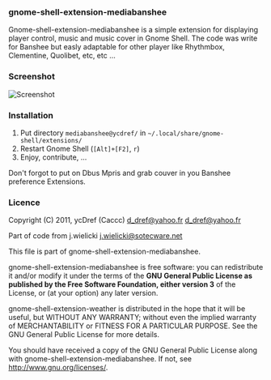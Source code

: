### gnome-shell-extension-mediabanshee

Gnome-shell-extension-mediabanshee is a simple extension for displaying player control, music and music cover in Gnome Shell.
The code was write for Banshee but easly adaptable for other player like Rhythmbox, Clementine, Quolibet, etc, etc ...

### Screenshot

![Screenshot](https://github.com/Caccc/Gnome-shell-extension-Media-player--adapter-for-Banshee-/raw/master/screenshot.png)

### Installation

1. Put directory `mediabanshee@ycdref/` in `~/.local/share/gnome-shell/extensions/`
2. Restart Gnome Shell (`[Alt]+[F2]`, `r`)
3. Enjoy, contribute, ...

Don't forgot to put on Dbus Mpris and grab couver in you Banshee preference Extensions.

### Licence

Copyright (C) 2011,
ycDref (Caccc) d_dref@yahoo.fr <d_dref@yahoo.fr>

Part of code from j.wielicki <j.wielicki@sotecware.net>

This file is part of gnome-shell-extension-mediabanshee.

gnome-shell-extension-mediabanshee is free software: you can redistribute it and/or modify it under the terms of the **GNU General Public License as published by the Free Software Foundation, either version 3** of the License, or (at your option) any later version.

gnome-shell-extension-weather is distributed in the hope that it will be useful, but WITHOUT ANY WARRANTY; without even the implied warranty of MERCHANTABILITY or FITNESS FOR A PARTICULAR PURPOSE.  See the GNU General Public License for more details.

You should have received a copy of the GNU General Public License along with gnome-shell-extension-mediabanshee.  If not, see <http://www.gnu.org/licenses/>.

